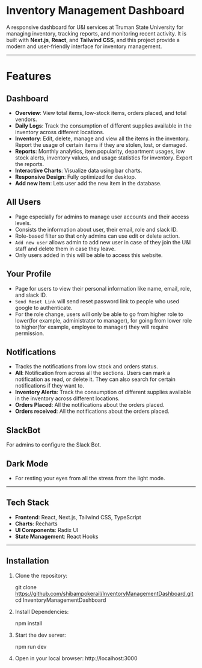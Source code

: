 # Inventory Management Dashboard

A responsive dashboard for U&I services at Truman State University
for managing inventory, tracking reports, and monitoring recent activity. It is built with **Next.js**, **React**, and **Tailwind CSS**,
and this project provide a modern and user-friendly interface for inventory management.

---

# Features
## Dashboard
- **Overview**: View total items, low-stock items, orders placed, and total vendors.
- **Daily Logs**: Track the consumption of different supplies available in the inventory across different locations.
- **Inventory**: Edit, delete, manage and view all the items in the inventory. Report the usage of certain items if they are stolen, lost, or damaged.
- **Reports**: Monthly analytics, item popularity, department usages, low stock alerts, inventory values, and usage statistics for inventory. Export the reports.
- **Interactive Charts**: Visualize data using bar charts.
- **Responsive Design**: Fully optimized for desktop.
- **Add new item**: Lets user add the new item in the database.

## All Users
- Page especially for admins to manage user accounts and their access levels.
- Consists the information about user, their email, role and slack ID.
- Role-based filter so that only admins can use edit or delete action.
- `Add new user` allows admin to add new user in case of they join the U&I staff and delete them in case they leave.
- Only users added in this will be able to access this website.

## Your Profile
- Page for users to view their personal information like name, email, role, and slack ID.
- `Send Reset Link` will send reset password link to people who used google to authenticate.
- For the role change, users will only be able to go from higher role to lower(for example, administrator to manager), for going from lower role to higher(for example, employee to manager) they will require permission.

## Notifications
- Tracks the notifications from low stock and orders status.
- **All**: Notification from across all the sections. Users can mark a notification as read, or delete it. They can also search for certain notifications if they want to.
- **Inventory Alerts**: Track the consumption of different supplies available in the inventory across different locations.
- **Orders Placed**: All the notifications about the orders placed.
- **Orders received**: All the notifications about the orders placed.

## SlackBot
For admins to configure the Slack Bot.

## Dark Mode
- For resting your eyes from all the stress from the light mode.


---

## Tech Stack

- **Frontend**: React, Next.js, Tailwind CSS, TypeScript
- **Charts**: Recharts
- **UI Components**: Radix UI
- **State Management**: React Hooks

---

## Installation

1. Clone the repository:
   
   git clone https://github.com/shibampokerail/InventoryManagementDashboard.git
   cd InventoryManagementDashboard
2. Install Dependencies:

    npm install
3. Start the dev server:

   npm run dev

4. Open in your local browser:
   http://localhost:3000




